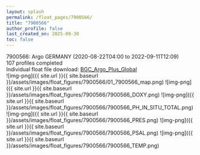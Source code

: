 ```yaml
---
layout: splash
permalink: /float_pages/7900566/
title: "7900566"
author_profile: false
last_created_on: 2025-09-30
toc: false
---
```

 
7900566: Argo GERMANY (2020-08-22T04:00 to 2022-09-11T12:09)\
107 profiles completed\
Individual float file download: [BGC_Argo_Plus_Global](https://ftp.soest.hawaii.edu/bgc_argo_plus/Individual_Floats/outliers_removed/7900566_Sprof_processed.nc)\
![img-png]({{ site.url }}{{ site.baseurl }}/assets/images/float_figures/7900566/01_7900566_map.png)
![img-png]({{ site.url }}{{ site.baseurl }}/assets/images/float_figures/7900566/7900566_DOXY.png)
![img-png]({{ site.url }}{{ site.baseurl }}/assets/images/float_figures/7900566/7900566_PH_IN_SITU_TOTAL.png)
![img-png]({{ site.url }}{{ site.baseurl }}/assets/images/float_figures/7900566/7900566_PRES.png)
![img-png]({{ site.url }}{{ site.baseurl }}/assets/images/float_figures/7900566/7900566_PSAL.png)
![img-png]({{ site.url }}{{ site.baseurl }}/assets/images/float_figures/7900566/7900566_TEMP.png)

